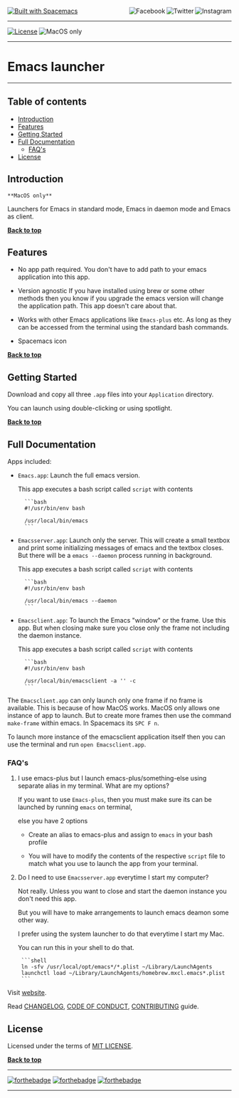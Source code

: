 [![Built with Spacemacs](https://img.shields.io/badge/built_with-Spacemacs-blueviolet?style=flat-square)](http://spacemacs.org)
<a href="https://www.instagram.com/alka1e"><img src="https://i.imgur.com/G9YJUZI.png" alt="Instagram" align="right"></a>
<a href="https://twitter.com/alka1e"><img src="http://i.imgur.com/tXSoThF.png" alt="Twitter" align="right"></a>
<a href="https://www.facebook.com/justinekizhak"><img src="http://i.imgur.com/P3YfQoD.png" alt="Facebook" align="right"></a>
<br>

- - -

[![License](https://img.shields.io/badge/license-MIT-green?style=flat-square)](https://opensource.org/licenses/MIT) ![MacOS only](https://img.shields.io/badge/platform-MacOS_only-blue?style=flat-square)

- - -

# Emacs launcher <!-- omit in toc -->

- - -

## Table of contents <!-- omit in toc -->

- [Introduction](#introduction)
- [Features](#features)
- [Getting Started](#getting-started)
- [Full Documentation](#full-documentation)
  - [FAQ's](#faqs)
- [License](#license)

## Introduction

    **MacOS only**

Launchers for Emacs in standard mode, Emacs in daemon mode and Emacs as client.

**[Back to top](#table-of-contents)**

## Features

- No app path required.
You don't have to add path to your emacs application into this app.

- Version agnostic
If you have installed using brew or some other methods then you know if you
upgrade the emacs version will change the application path.
This app doesn't care about that.

- Works with other Emacs applications like `Emacs-plus` etc.
As long as they can be accessed from the terminal using the standard bash
commands.

- Spacemacs icon

**[Back to top](#table-of-contents)**

## Getting Started

Download and copy all three `.app` files into your `Application` directory.

You can launch using double-clicking or using spotlight.

**[Back to top](#table-of-contents)**

## Full Documentation

Apps included:

- `Emacs.app`: Launch the full emacs version.

    This app executes a bash script called `script` with contents

        ```bash
        #!/usr/bin/env bash

        /usr/local/bin/emacs
        ```

- `Emacsserver.app`: Launch only the server. This will create a small textbox
    and print some initializing messages of emacs and the textbox closes. But there
    will be a `emacs --daemon` process running in background.

    This app executes a bash script called `script` with contents

        ```bash
        #!/usr/bin/env bash

        /usr/local/bin/emacs --daemon
        ```

- `Emacsclient.app`: To launch the Emacs "window" or the frame. Use this app.
    But when closing make sure you close only the frame not including the daemon
    instance.

    This app executes a bash script called `script` with contents

        ```bash
        #!/usr/bin/env bash

        /usr/local/bin/emacsclient -a '' -c
        ```

The `Emacsclient.app` can only launch only one frame if no frame is available.
This is because of how MacOS works. MacOS only allows one instance of app to
launch.
But to create more frames then use the command `make-frame` within emacs.
In Spacemacs its `SPC F n`.

To launch more instance of the emacsclient application itself then you can use
the terminal and run `open Emacsclient.app`.

### FAQ's

1. I use emacs-plus but I launch emacs-plus/something-else using separate
alias in my terminal. What are my options?

    If you want to use `Emacs-plus`, then you must make sure its can be launched by running `emacs` on terminal,

    else you have 2 options

    - Create an alias to emacs-plus and assign to `emacs` in your bash profile

    - You will have to modify the contents of the respective `script` file to
    match what you use to launch the app from your terminal.

2. Do I need to use `Emacsserver.app` everytime I start my computer?

    Not really. Unless you want to close and start the daemon instance you don't need this app.

    But you will have to make arrangements to launch emacs deamon some other way.

    I prefer using the system launcher to do that everytime I start my Mac.

    You can run this in your shell to do that.

        ```shell
        ln -sfv /usr/local/opt/emacs*/*.plist ~/Library/LaunchAgents
        launchctl load ~/Library/LaunchAgents/homebrew.mxcl.emacs*.plist
        ```

Visit [website].

Read [CHANGELOG], [CODE OF CONDUCT], [CONTRIBUTING] guide.

[CHANGELOG]: CHANGELOG.md
[CODE OF CONDUCT]: CODE_OF_CONDUCT.md
[CONTRIBUTING]: CONTRIBUTING.md

[website]: (https://justine.kizhak.com/projects/emacs-launchers)

## License

Licensed under the terms of [MIT LICENSE].

[MIT LICENSE]: LICENSE.md

**[Back to top](#table-of-contents)**

- - -

[![forthebadge](https://forthebadge.com/images/badges/makes-people-smile.svg)](https://forthebadge.com)
[![forthebadge](https://forthebadge.com/images/badges/60-percent-of-the-time-works-every-time.svg)](https://forthebadge.com)
[![forthebadge](https://forthebadge.com/images/badges/fo-sho.svg)](https://forthebadge.com)

- - -
